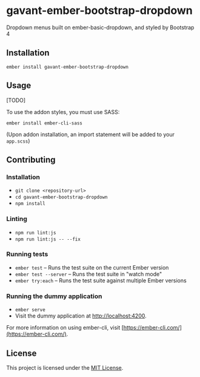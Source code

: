 gavant-ember-bootstrap-dropdown
==============================================================================

Dropdown menus built on ember-basic-dropdown, and styled by Bootstrap 4

Installation
------------------------------------------------------------------------------

```
ember install gavant-ember-bootstrap-dropdown
```

Usage
------------------------------------------------------------------------------

[TODO]

To use the addon styles, you must use SASS:
```
ember install ember-cli-sass
```

(Upon addon installation, an import statement will be added to your `app.scss`)


Contributing
------------------------------------------------------------------------------

### Installation

* `git clone <repository-url>`
* `cd gavant-ember-bootstrap-dropdown`
* `npm install`

### Linting

* `npm run lint:js`
* `npm run lint:js -- --fix`

### Running tests

* `ember test` – Runs the test suite on the current Ember version
* `ember test --server` – Runs the test suite in "watch mode"
* `ember try:each` – Runs the test suite against multiple Ember versions

### Running the dummy application

* `ember serve`
* Visit the dummy application at [http://localhost:4200](http://localhost:4200).

For more information on using ember-cli, visit [https://ember-cli.com/](https://ember-cli.com/).

License
------------------------------------------------------------------------------

This project is licensed under the [MIT License](LICENSE.md).
